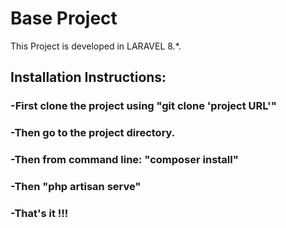 # Base Project

This Project is developed in LARAVEL 8.*.

## Installation Instructions:
### -First clone the project using "git clone 'project URL'"
### -Then go to the project directory.
### -Then from command line: "composer install"
### -Then "php artisan serve"
### -That's it !!!
